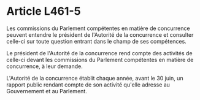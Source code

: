 # Article L461-5

Les commissions du Parlement compétentes en matière de concurrence peuvent entendre le président de l'Autorité de la concurrence et consulter celle-ci sur toute question entrant dans le champ de ses compétences.

Le président de l'Autorité de la concurrence rend compte des activités de celle-ci devant les commissions du Parlement compétentes en matière de concurrence, à leur demande.

L'Autorité de la concurrence établit chaque année, avant le 30 juin, un rapport public rendant compte de son activité qu'elle adresse au Gouvernement et au Parlement.

